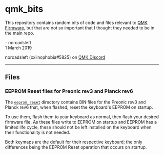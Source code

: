 # qmk_bits

This repository contains random bits of code and files relevant to [QMK Firmware](https://github.com/qmk/qmk_firmware), but that are not so important that I thought they needed to be in the main repo.

\- noroadsleft  
1 March 2019

noroadsleft (xxiinophobia#5825) on [QMK Discord](https://discord.gg/Uq7gcHh)  

----

## Files

### EEPROM Reset files for Preonic rev3 and Planck rev6

The [`eeprom_reset`](./eeprom_reset) directory contains BIN files for the Preonic rev3 and Planck rev6 that, when flashed, reset the keyboard's EEPROM on startup.

To use them, flash them to your keyboard as normal, then flash your desired firmware file. As these files write to EEPROM on startup and EEPROM has a limited life cycle, these should not be left installed on the keyboard when their functionality is not needed. 

Both keymaps are the default for their respective keyboard; the only differences being the EEPROM Reset operation that occurs on startup.
